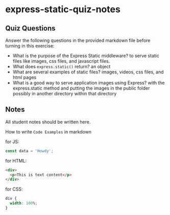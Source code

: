 # express-static-quiz-notes

## Quiz Questions

Answer the following questions in the provided markdown file before turning in this exercise:

- What is the purpose of the Express Static middleware?
  to serve static files like images, css files, and javascript files.
- What does `express.static()` return?
  an object
- What are several examples of static files?
  images, videos, css files, and html pages
- What is a good way to serve application images using Express?
  with the express.static method and putting the images in the public folder possibly in another directory within that directory

## Notes

All student notes should be written here.

How to write `Code Examples` in markdown

for JS:

```javascript
const data = 'Howdy';
```

for HTML:

```html
<div>
  <p>This is text content</p>
</div>
```

for CSS:

```css
div {
  width: 100%;
}
```
